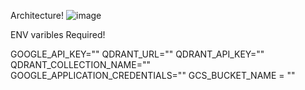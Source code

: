
Architecture!
![image](https://github.com/user-attachments/assets/d272652b-b933-40e2-a537-8e2adef75c20)


ENV varibles Required!

GOOGLE_API_KEY=""
QDRANT_URL=""
QDRANT_API_KEY=""
QDRANT_COLLECTION_NAME=""
GOOGLE_APPLICATION_CREDENTIALS=""
GCS_BUCKET_NAME = ""

